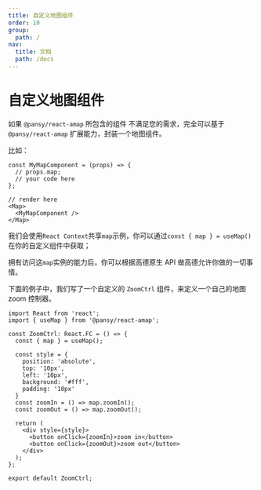```yaml
---
title: 自定义地图组件
order: 10
group:
  path: /
nav:
  title: 文档
  path: /docs
---
```


# 自定义地图组件

如果 `@pansy/react-amap` 所包含的组件 不满足您的需求，完全可以基于 `@pansy/react-amap` 扩展能力，封装一个地图组件。

比如：

```tsx | pure
const MyMapComponent = (props) => {
  // props.map;
  // your code here
};

// render here
<Map>
  <MyMapComponent />
</Map>
```

我们会使用`React Context`共享`map`示例，你可以通过`const { map } = useMap()`在你的自定义组件中获取；

拥有访问这`map`实例的能力后，你可以根据高德原生 API 做高德允许你做的一切事情。

下面的例子中，我们写了一个自定义的 `ZoomCtrl` 组件，来定义一个自己的地图 zoom 控制器。

```tsx | pure
import React from 'react';
import { useMap } from '@pansy/react-amap';

const ZoomCtrl: React.FC = () => {
  const { map } = useMap();
  
  const style = {
    position: 'absolute',
    top: '10px',
    left: '10px',
    background: '#fff',
    padding: '10px'
  }
  const zoomIn = () => map.zoomIn();
  const zoomOut = () => map.zoomOut();

  return (
    <div style={style}>
      <button onClick={zoomIn}>zoom in</button>
      <button onClick={zoomOut}>zoom out</button>
    </div>
  );
};

export default ZoomCtrl;
```
